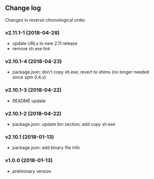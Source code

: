 ## Change log

Changes in reverse chronological order.

### v2.11.1-1 (2018-04-28)

- update URLs to new 2.11 release
- remove sh.exe link

### v2.10.1-4 (2018-04-23)

- package.json: don't copy sh.exe, revert to shims (no longer 
needed since xpm 0.4.x)

### v2.10.1-3 (2018-04-22)

- README update

### v2.10.1-2 (2018-04-22)

- package.json: update bin section; add copy sh.exe

### v2.10.1 (2018-01-13)

- package.json: add binary file info

### v1.0.0 (2018-01-13)

- preliminary version
